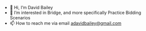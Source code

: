 - 👋 Hi, I’m David Bailey
- 👀 I’m interested in Bridge, and more specifically Practice Bidding Scenarios
- 📫 How to reach me via email adavidbailey@gmail.com

<!---
ADavidBailey/ADavidBailey is a ✨ special ✨ repository because its `README.md` (this file) appears on your GitHub profile.
You can click the Preview link to take a look at your changes.
--->
